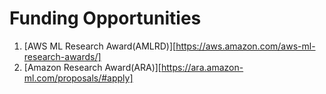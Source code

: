 # Funding Opportunities 
1. [AWS ML Research Award(AMLRD)][https://aws.amazon.com/aws-ml-research-awards/]
2. [Amazon Research Award(ARA)][https://ara.amazon-ml.com/proposals/#apply]

